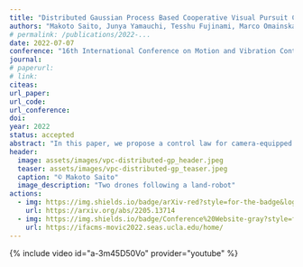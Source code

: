 ```yaml
---
title: "Distributed Gaussian Process Based Cooperative Visual Pursuit Control for Drone Networks"
authors: "Makoto Saito, Junya Yamauchi, Tesshu Fujinami, Marco Omainska and Masayuki Fujita"
# permalink: /publications/2022-...
date: 2022-07-07
conference: "16th International Conference on Motion and Vibration Control (MS-MoViC)"
journal:
# paperurl:
# link:
citeas:
url_paper:
url_code:
url_conference:
doi:
year: 2022
status: accepted
abstract: "In this paper, we propose a control law for camera-equipped drone networks to pursue a target rigid body with unknown motion based on distributed Gaussian process. First, we consider the situation where each drone has its own dataset, and learns the unknown target motion in a distributed manner. Second, we propose a control law using the distributed Gaussian processes, and show that the estimation and control errors are ultimately bounded. Furthermore, the effectiveness of the proposed method is verified first in simulations and then in real-world experiments with actual drones."
header:
  image: assets/images/vpc-distributed-gp_header.jpeg
  teaser: assets/images/vpc-distributed-gp_teaser.jpeg
  caption: "© Makoto Saito"
  image_description: "Two drones following a land-robot"
actions:
  - img: https://img.shields.io/badge/arXiv-red?style=for-the-badge&logo=Adobe&logoColor=white
    url: https://arxiv.org/abs/2205.13714
  - img: https://img.shields.io/badge/Conference%20Website-gray?style=for-the-badge&logo=safari&logoColor=white
    url: https://ifacms-movic2022.seas.ucla.edu/home/
---
```


{% include video id="a-3m45D50Vo" provider="youtube" %}
